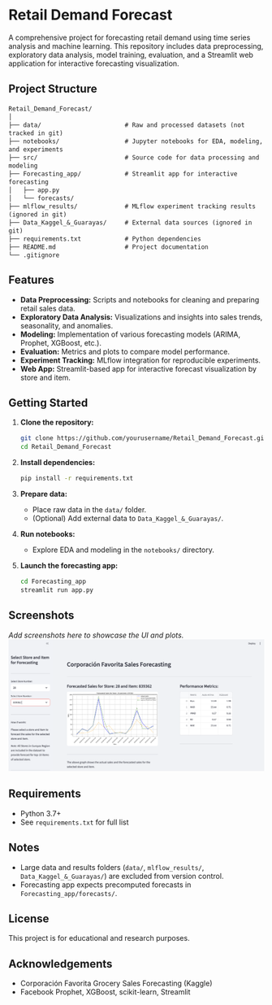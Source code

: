 # Retail Demand Forecast

A comprehensive project for forecasting retail demand using time series analysis and machine learning. This repository includes data preprocessing, exploratory data analysis, model training, evaluation, and a Streamlit web application for interactive forecasting visualization.

## Project Structure

```
Retail_Demand_Forecast/
│
├── data/                       # Raw and processed datasets (not tracked in git)
├── notebooks/                  # Jupyter notebooks for EDA, modeling, and experiments
├── src/                        # Source code for data processing and modeling
├── Forecasting_app/            # Streamlit app for interactive forecasting
│   ├── app.py
│   └── forecasts/
├── mlflow_results/             # MLflow experiment tracking results (ignored in git)
├── Data_Kaggel_&_Guarayas/     # External data sources (ignored in git)
├── requirements.txt            # Python dependencies
├── README.md                   # Project documentation
└── .gitignore
```

## Features

- **Data Preprocessing:** Scripts and notebooks for cleaning and preparing retail sales data.
- **Exploratory Data Analysis:** Visualizations and insights into sales trends, seasonality, and anomalies.
- **Modeling:** Implementation of various forecasting models (ARIMA, Prophet, XGBoost, etc.).
- **Evaluation:** Metrics and plots to compare model performance.
- **Experiment Tracking:** MLflow integration for reproducible experiments.
- **Web App:** Streamlit-based app for interactive forecast visualization by store and item.

## Getting Started

1. **Clone the repository:**
    ```sh
    git clone https://github.com/yourusername/Retail_Demand_Forecast.git
    cd Retail_Demand_Forecast
    ```

2. **Install dependencies:**
    ```sh
    pip install -r requirements.txt
    ```

3. **Prepare data:**
    - Place raw data in the `data/` folder.
    - (Optional) Add external data to `Data_Kaggel_&_Guarayas/`.

4. **Run notebooks:**
    - Explore EDA and modeling in the `notebooks/` directory.

5. **Launch the forecasting app:**
    ```sh
    cd Forecasting_app
    streamlit run app.py
    ``` 
## Screenshots

*Add screenshots here to showcase the UI and plots.*
*![alt text](image.png)*


## Requirements

- Python 3.7+
- See `requirements.txt` for full list

## Notes

- Large data and results folders (`data/`, `mlflow_results/`, `Data_Kaggel_&_Guarayas/`) are excluded from version control.
- Forecasting app expects precomputed forecasts in `Forecasting_app/forecasts/`.

## License

This project is for educational and research purposes.

## Acknowledgements

- Corporación Favorita Grocery Sales Forecasting (Kaggle)
- Facebook Prophet, XGBoost, scikit-learn, Streamlit
